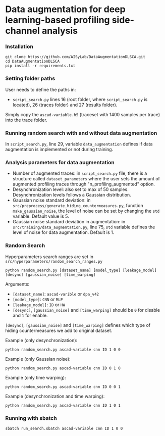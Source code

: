 # Data augmentation for deep learning-based profiling side-channel analysis

### Installation

```
git clone https://github.com/AISyLab/DataAugmentationDLSCA.git
cd DataAugmentationDLSCA
pip install -r requirements.txt
```

### Setting folder paths

User needs to define the paths in:
- ```script_search.py``` lines 16 (root folder, where ```script_search.py``` is located), 26 (traces folder) and 27 (results folder).

Simply copy the ```ascad-variable.h5``` (traceset with 1400 samples per trace) into the trace folder.

### Running random search with and without data augmentation

In ```script_search.py```, line 29, variable ```data_augmentation``` defines if data augmentation is implemented or not during training.

### Analysis parameters for data augmentation

- Number of augmented traces: in ```script_search.py``` file, there is a structure called ```dataset_parameters``` where the user sets the amount of augmented profiling traces through "n_profiling_augmented" option. 
- Desynchronization level: also set to max of 50 samples. Desynchronization levels follows a Gaussian distribution.
- Gaussian noise standard deviation: in ```src/preprocess/generate_hiding_countermeasures.py```, function ```make_gaussian_noise```, the level of noise can be set by changing the ```std``` variable. Default value is 5.
- Gaussian noise standard deviation in augmentation: in ```src/training/data_augmentation.py```, line 75, ```std``` variable defines the level of noise for data augmentation. Default is 1.

### Random Search

Hyperparameters search ranges are set in ```src/hyperparameters/random_search_ranges.py```

```
python random_search.py [dataset_name] [model_type] [leakage_model] [desync] [gaussian_noise] [time_warping] 
```

Arguments:
- ```[dataset_name]```: ```ascad-varible``` or ```dpa_v42```
- ```[model_type]```: ```CNN``` or ```MLP```
- ```[leakage_model]```: ```ID``` or ```HW```
- ```[desync]```, ```[gaussian_noise]``` and ```[time_warping]``` should be ```0``` for disable and ```1``` for enable.

```[desync]```, ```[gaussian_noise]``` and ```[time_warping]``` defines which type of hiding countermeasures we add to original dataset.

Example (only desynchronization):

```
python random_search.py ascad-variable cnn ID 1 0 0 
```

Example (only Gaussian noise):

```
python random_search.py ascad-variable cnn ID 0 1 0 
```

Example (only time warping):

```
python random_search.py ascad-variable cnn ID 0 0 1 
```

Example (desynchronization and time warping):

```
python random_search.py ascad-variable cnn ID 1 0 1 
```


### Running with sbatch

```
sbatch run_search.sbatch ascad-variable cnn ID 1 0 0 
```

